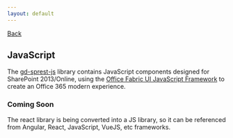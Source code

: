 ```yaml
---
layout: default
---
```

[Back](/)
## JavaScript
The [gd-sprest-js](https://github.com/gunjandatta/sprest-js) library contains JavaScript components designed for SharePoint 2013/Online, using the [Office Fabric UI JavaScript Framework](https://dev.office.com/fabric-js) to create an Office 365 modern experience.

### Coming Soon
The react library is being converted into a JS library, so it can be referenced from Angular, React, JavaScript, VueJS, etc frameworks.